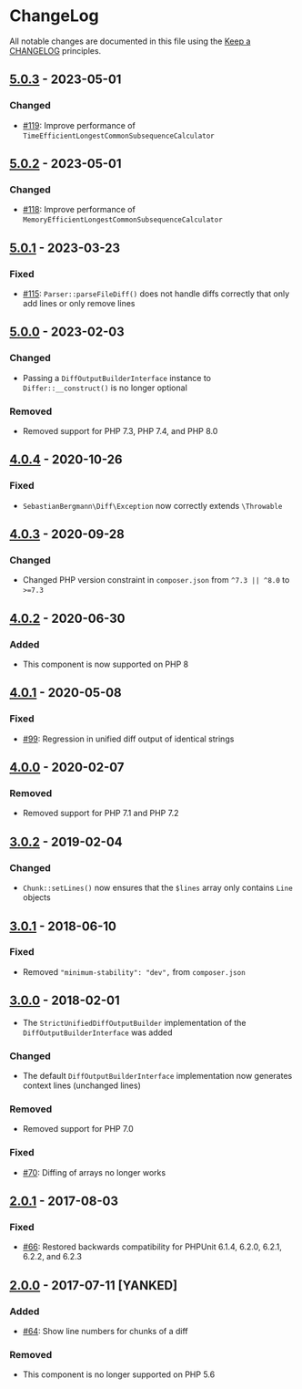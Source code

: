 # ChangeLog

All notable changes are documented in this file using the [Keep a CHANGELOG](http://keepachangelog.com/) principles.

## [5.0.3] - 2023-05-01

### Changed

-   [#119](https://github.com/sebastianbergmann/diff/pull/119): Improve performance of `TimeEfficientLongestCommonSubsequenceCalculator`

## [5.0.2] - 2023-05-01

### Changed

-   [#118](https://github.com/sebastianbergmann/diff/pull/118): Improve performance of `MemoryEfficientLongestCommonSubsequenceCalculator`

## [5.0.1] - 2023-03-23

### Fixed

-   [#115](https://github.com/sebastianbergmann/diff/pull/115): `Parser::parseFileDiff()` does not handle diffs correctly that only add lines or only remove lines

## [5.0.0] - 2023-02-03

### Changed

-   Passing a `DiffOutputBuilderInterface` instance to `Differ::__construct()` is no longer optional

### Removed

-   Removed support for PHP 7.3, PHP 7.4, and PHP 8.0

## [4.0.4] - 2020-10-26

### Fixed

-   `SebastianBergmann\Diff\Exception` now correctly extends `\Throwable`

## [4.0.3] - 2020-09-28

### Changed

-   Changed PHP version constraint in `composer.json` from `^7.3 || ^8.0` to `>=7.3`

## [4.0.2] - 2020-06-30

### Added

-   This component is now supported on PHP 8

## [4.0.1] - 2020-05-08

### Fixed

-   [#99](https://github.com/sebastianbergmann/diff/pull/99): Regression in unified diff output of identical strings

## [4.0.0] - 2020-02-07

### Removed

-   Removed support for PHP 7.1 and PHP 7.2

## [3.0.2] - 2019-02-04

### Changed

-   `Chunk::setLines()` now ensures that the `$lines` array only contains `Line` objects

## [3.0.1] - 2018-06-10

### Fixed

-   Removed `"minimum-stability": "dev",` from `composer.json`

## [3.0.0] - 2018-02-01

-   The `StrictUnifiedDiffOutputBuilder` implementation of the `DiffOutputBuilderInterface` was added

### Changed

-   The default `DiffOutputBuilderInterface` implementation now generates context lines (unchanged lines)

### Removed

-   Removed support for PHP 7.0

### Fixed

-   [#70](https://github.com/sebastianbergmann/diff/issues/70): Diffing of arrays no longer works

## [2.0.1] - 2017-08-03

### Fixed

-   [#66](https://github.com/sebastianbergmann/diff/pull/66): Restored backwards compatibility for PHPUnit 6.1.4, 6.2.0, 6.2.1, 6.2.2, and 6.2.3

## [2.0.0] - 2017-07-11 [YANKED]

### Added

-   [#64](https://github.com/sebastianbergmann/diff/pull/64): Show line numbers for chunks of a diff

### Removed

-   This component is no longer supported on PHP 5.6

[5.0.3]: https://github.com/sebastianbergmann/diff/compare/5.0.2...5.0.3
[5.0.2]: https://github.com/sebastianbergmann/diff/compare/5.0.1...5.0.2
[5.0.1]: https://github.com/sebastianbergmann/diff/compare/5.0.0...5.0.1
[5.0.0]: https://github.com/sebastianbergmann/diff/compare/4.0.4...5.0.0
[4.0.4]: https://github.com/sebastianbergmann/diff/compare/4.0.3...4.0.4
[4.0.3]: https://github.com/sebastianbergmann/diff/compare/4.0.2...4.0.3
[4.0.2]: https://github.com/sebastianbergmann/diff/compare/4.0.1...4.0.2
[4.0.1]: https://github.com/sebastianbergmann/diff/compare/4.0.0...4.0.1
[4.0.0]: https://github.com/sebastianbergmann/diff/compare/3.0.2...4.0.0
[3.0.2]: https://github.com/sebastianbergmann/diff/compare/3.0.1...3.0.2
[3.0.1]: https://github.com/sebastianbergmann/diff/compare/3.0.0...3.0.1
[3.0.0]: https://github.com/sebastianbergmann/diff/compare/2.0...3.0.0
[2.0.1]: https://github.com/sebastianbergmann/diff/compare/c341c98ce083db77f896a0aa64f5ee7652915970...2.0.1
[2.0.0]: https://github.com/sebastianbergmann/diff/compare/1.4...c341c98ce083db77f896a0aa64f5ee7652915970
